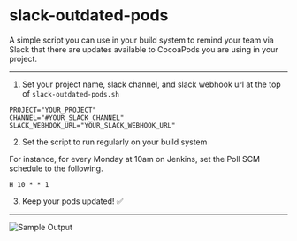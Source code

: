 # slack-outdated-pods

A simple script you can use in your build system to remind your team via Slack that there are updates available to CocoaPods you are using in your project.

---

1) Set your project name, slack channel, and slack webhook url at the top of `slack-outdated-pods.sh`

```
PROJECT="YOUR_PROJECT"
CHANNEL="#YOUR_SLACK_CHANNEL"
SLACK_WEBHOOK_URL="YOUR_SLACK_WEBHOOK_URL"
```

2) Set the script to run regularly on your build system

For instance, for every Monday at 10am on Jenkins, set the Poll SCM schedule to the following.

```
H 10 * * 1
```

3) Keep your pods updated! ✅

---

![Sample Output](http://i.imgur.com/vAh8xi8.png)
